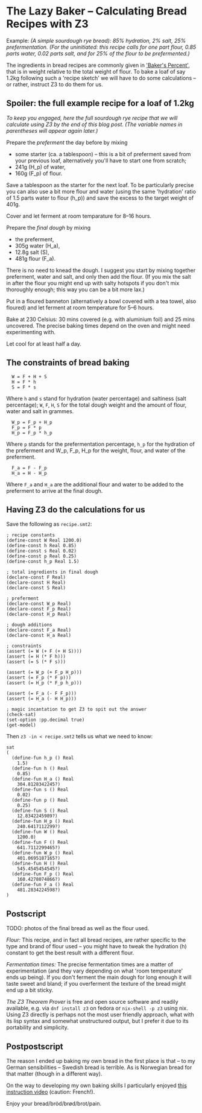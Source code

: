 # The Lazy Baker &ndash; Calculating Bread Recipes with Z3

Example: _(A simple sourdough rye bread): 85% hydration, 2% salt, 25% prefermentation. (For the uninitiated: this recipe calls for one part flour, 0.85 parts water, 0.02 parts salt, and for 25% of the flour to be prefermented.)_

The ingredients in bread recipes are commonly given in ['Baker's Percent'](https://en.wikipedia.org/wiki/Baker_percentage), that is in weight relative to the total weight of flour. To bake a loaf of say 1.2kg following such a 'recipe sketch' we will have to do some calculations &ndash; or rather, instruct Z3 to do them for us.

## Spoiler: the full example recipe for a loaf of 1.2kg
_To keep you engaged, here the full sourdough rye recipe that we will calculate using Z3 by the end of this blog post. (The variable names in parentheses will appear again later.)_

Prepare the _preferment_ the day before by mixing
- some starter (ca. a tablespoon) &ndash; this is a bit of preferment saved from your previous loaf, alternatively you'll have to start one from scratch;
- 241g (H_p) of water,
- 160g (F_p) of flour.

Save a tablespoon as the starter for the next loaf. To be particularly precise you can also use a bit more flour and water (using the same 'hydration' ratio of 1.5 parts water to flour (h_p)) and save the excess to the target weight of 401g.

Cover and let ferment at room temparature for 8&ndash;16 hours.

Prepare the _final dough_ by mixing
- the preferment,
- 305g water (H_a),
- 12.8g salt (S),
- 481g flour (F_a).

There is no need to knead the dough. I suggest you start by mixing together preferment, water and salt, and only then add the flour. (If you mix the salt in after the flour you might end up with salty hotspots if you don't mix thoroughly enough; this way you can be a bit more lax.)

Put in a floured banneton (alternatively a bowl covered with a tea towel, also floured) and let ferment at room temperature for 5&ndash;6 hours.

Bake at 230 Celsius: 30 mins covered (e.g. with aluminium foil) and 25 mins uncovered. The precise baking times depend on the oven and might need experimenting with.

Let cool for at least half a day.


## The constraints of bread baking

```
  W = F + H + S
  H = F * h
  S = F * s
```

Where `h` and `s` stand for hydration (water percentage) and saltiness (salt percentage); `W`, `F`, `H`, `S` for the total dough weight and the amount of flour, water and salt in grammes.

```
  W_p = F_p + H_p
  F_p = F * p
  H_p = F_p * h_p
```

Where `p` stands for the prefermentation percentage, `h_p` for the hydration of the preferment and W_p, F_p, H_p for the weight, flour, and water of the preferment.

```
  F_a = F - F_p
  H_a = H - H_p
```

Where `F_a` and `H_a` are the additional flour and water to be added to the preferment to arrive at the final dough.


## Having Z3 do the calculations for us
Save the following as `recipe.smt2`:
```Lisp
; recipe constants
(define-const W Real 1200.0)
(define-const h Real 0.85)
(define-const s Real 0.02)
(define-const p Real 0.25)
(define-const h_p Real 1.5)

; total ingredients in final dough
(declare-const F Real)
(declare-const H Real)
(declare-const S Real)

; preferment
(declare-const W_p Real)
(declare-const F_p Real)
(declare-const H_p Real)

; dough additions
(declare-const F_a Real)
(declare-const H_a Real)

; constraints
(assert (= W (+ F (+ H S))))
(assert (= H (* F h)))
(assert (= S (* F s)))

(assert (= W_p (+ F_p H_p)))
(assert (= F_p (* F p)))
(assert (= H_p (* F_p h_p)))

(assert (= F_a (- F F_p)))
(assert (= H_a (- H H_p)))

; magic incantation to get Z3 to spit out the answer
(check-sat)
(set-option :pp.decimal true)
(get-model)
```
Then `z3 -in < recipe.smt2` tells us what we need to know:
```
sat
(
  (define-fun h_p () Real
    1.5)
  (define-fun h () Real
    0.85)
  (define-fun H_a () Real
    304.8128342245?)
  (define-fun s () Real
    0.02)
  (define-fun p () Real
    0.25)
  (define-fun S () Real
    12.8342245989?)
  (define-fun H_p () Real
    240.6417112299?)
  (define-fun W () Real
    1200.0)
  (define-fun F () Real
    641.7112299465?)
  (define-fun W_p () Real
    401.0695187165?)
  (define-fun H () Real
    545.4545454545?)
  (define-fun F_p () Real
    160.4278074866?)
  (define-fun F_a () Real
    481.2834224598?)
)
```

## Postscript

TODO: photos of the final bread as well as the flour used.

_Flour:_ This recipe, and in fact all bread recipes, are rather specific to the type and brand of flour used &ndash; you might have to tweak the hydration (h) constant to get the best result with a different flour.

_Fermentation times:_ The precise fermentation times are a matter of experimentation (and they vary depending on what 'room temperature' ends up being). If you don't ferment the main dough for long enough it will taste sweet and bland; if you overferment the texture of the bread might end up a bit sticky.

_The Z3 Theorem Prover_ is free and open source software and readily available, e.g. via `dnf install z3` on fedora or `nix-shell -p z3` using nix. Using Z3 directly is perhaps not the most user friendly approach, what with its lisp syntax and somewhat unstructured output, but I prefer it due to its portability and simplicity.

## Postpostscript

The reason I ended up baking my own bread in the first place is that &ndash; to my German sensibilities &ndash; Swedish bread is terrible. As is Norwegian bread for that matter (though in a different way).

On the way to developing my own baking skills I particularly enjoyed [this instruction video](https://www.youtube.com/watch?v=XiaSmVZxkYs) (caution: French!).

Enjoy your bread/bröd/brød/brot/pain.
